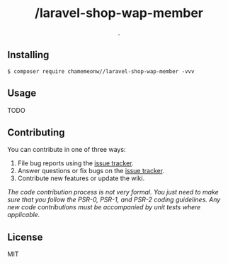 <h1 align="center"> /laravel-shop-wap-member </h1>

<p align="center"> .</p>


## Installing

```shell
$ composer require chamemeonw//laravel-shop-wap-member -vvv
```

## Usage

TODO

## Contributing

You can contribute in one of three ways:

1. File bug reports using the [issue tracker](https://github.com/chamemeonw//laravel-shop-wap-member/issues).
2. Answer questions or fix bugs on the [issue tracker](https://github.com/chamemeonw//laravel-shop-wap-member/issues).
3. Contribute new features or update the wiki.

_The code contribution process is not very formal. You just need to make sure that you follow the PSR-0, PSR-1, and PSR-2 coding guidelines. Any new code contributions must be accompanied by unit tests where applicable._

## License

MIT